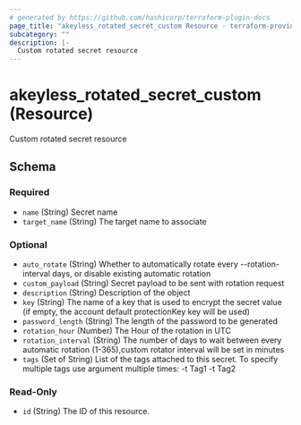 ```yaml
---
# generated by https://github.com/hashicorp/terraform-plugin-docs
page_title: "akeyless_rotated_secret_custom Resource - terraform-provider-akeyless"
subcategory: ""
description: |-
  Custom rotated secret resource
---
```


# akeyless_rotated_secret_custom (Resource)

Custom rotated secret resource



<!-- schema generated by tfplugindocs -->
## Schema

### Required

- `name` (String) Secret name
- `target_name` (String) The target name to associate

### Optional

- `auto_rotate` (String) Whether to automatically rotate every --rotation-interval days, or disable existing automatic rotation
- `custom_payload` (String) Secret payload to be sent with rotation request
- `description` (String) Description of the object
- `key` (String) The name of a key that is used to encrypt the secret value (if empty, the account default protectionKey key will be used)
- `password_length` (String) The length of the password to be generated
- `rotation_hour` (Number) The Hour of the rotation in UTC
- `rotation_interval` (String) The number of days to wait between every automatic rotation (1-365),custom rotator interval will be set in minutes
- `tags` (Set of String) List of the tags attached to this secret. To specify multiple tags use argument multiple times: -t Tag1 -t Tag2

### Read-Only

- `id` (String) The ID of this resource.


